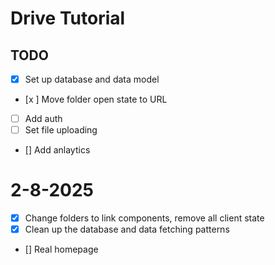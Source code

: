 # Drive Tutorial

## TODO

- [x] Set up database and data model
- [x ] Move folder open state to URL
- [ ] Add auth
- [ ] Set file uploading
- [] Add anlaytics

# 2-8-2025

- [x] Change folders to link components, remove all client state
- [x] Clean up the database and data fetching patterns
- [] Real homepage
